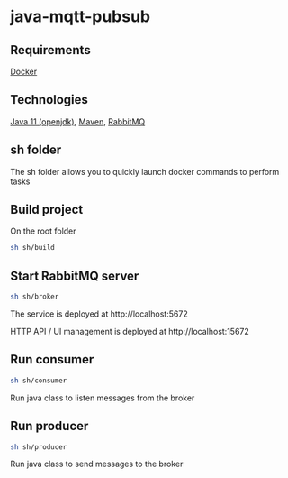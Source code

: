 # java-mqtt-pubsub

## Requirements
[Docker](https://www.docker.com/)

## Technologies 
[Java 11 (openjdk)](https://openjdk.org/projects/jdk/11/), [Maven](https://maven.apache.org/), [RabbitMQ](https://www.rabbitmq.com/)

## sh folder

The sh folder allows you to quickly launch docker commands to perform tasks

## Build project
On the root folder
```bash
sh sh/build
```

## Start RabbitMQ server
```bash
sh sh/broker
```

The service is deployed at http://localhost:5672

HTTP API / UI management is deployed at http://localhost:15672

## Run consumer
```bash
sh sh/consumer
```

Run java class to listen messages from the broker 

## Run producer
```bash
sh sh/producer
```

Run java class to send messages to the broker 
